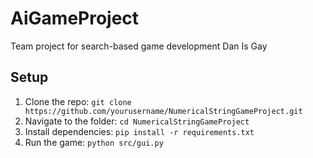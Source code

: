 # AiGameProject
Team project for search-based game development
Dan Is Gay
## Setup
1. Clone the repo: `git clone https://github.com/yourusername/NumericalStringGameProject.git`
2. Navigate to the folder: `cd NumericalStringGameProject`
3. Install dependencies: `pip install -r requirements.txt`
4. Run the game: `python src/gui.py`
